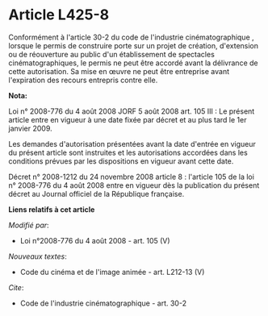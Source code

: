 # Article L425-8

Conformément à l'article 30-2 du code de l'industrie cinématographique
, lorsque le permis de construire porte sur un projet de création, d'extension ou de réouverture au public d'un établissement
de spectacles cinématographiques, le permis ne peut être accordé avant la délivrance de cette autorisation. Sa mise en œuvre
ne peut être entreprise avant l'expiration des recours entrepris contre elle.

**Nota:**

Loi n° 2008-776 du 4 août 2008 JORF 5 août 2008 art. 105 III : Le présent article entre en vigueur à une date fixée par
décret et au plus tard le 1er janvier 2009. 

Les demandes d'autorisation présentées avant la date d'entrée en vigueur du présent article sont instruites et les
autorisations accordées dans les conditions prévues par les dispositions en vigueur avant cette date. 

Décret n° 2008-1212 du 24 novembre 2008 article 8 : l'article 105 de la loi n° 2008-776 du 4 août 2008 entre en vigueur dès
la publication du présent décret au Journal officiel de la République française.

**Liens relatifs à cet article**

_Modifié par_:

  - Loi n°2008-776 du 4 août 2008 - art. 105 (V)

_Nouveaux textes_:

  - Code du cinéma et de l'image animée - art. L212-13 (V)

_Cite_:

  - Code de l'industrie cinématographique - art. 30-2
